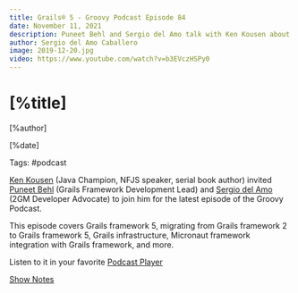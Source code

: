 ```yaml
---
title: Grails® 5 - Groovy Podcast Episode 84 
date: November 11, 2021
description: Puneet Behl and Sergio del Amo talk with Ken Kousen about everything Grails. 
author: Sergio del Amo Caballero
image: 2019-12-20.jpg
video: https://www.youtube.com/watch?v=b3EVczHSPy0
---
```


# [%title]

[%author]

[%date]

Tags: #podcast

[Ken Kousen](https://twitter.com/kenkousen) (Java Champion, NFJS speaker, serial book author) invited [Puneet Behl](https://twitter.com/puneetbhl) (Grails Framework Development Lead) and [Sergio del Amo](https://twitter.com/sdelamo) (2GM Developer Advocate) to join him for the latest episode of the Groovy Podcast.  

This episode covers Grails framework 5, migrating from Grails framework 2 to Grails framework 5, Grails infrastructure, Micronaut framework integration with Grails framework, and more.

Listen to it in your favorite [Podcast Player](https://nofluffjuststuff.com/podcast/2/groovy_podcast_84_s05e04_with_sergio_del_amo_and_paul_king)

[Show Notes](https://github.com/groovy-podcast/groovypodcast/blob/master/ep-84.asciidoc)
